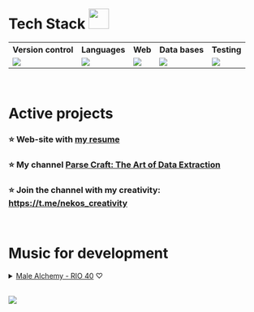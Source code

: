 # Tech Stack <img style="width: 40px; height: 40px" src="https://camo.githubusercontent.com/d680d47b3fbb57adbcfc30bac03f742d1b3cfc3edb51d7b09a1ab35dd5fe3218/68747470733a2f2f6769746875622e6769746875626173736574732e636f6d2f696d616765732f6d6f6e612d6c6f6164696e672d64656661756c742e676966">
<table>
  <tr>
    <th>Version control</th>
    <th>Languages</th>
    <th>Web</th>
    <th>Data bases</th>
    <th>Testing</th>
  </tr>
  <tr>
    <td>
      <a href="https://skillicons.dev">
        <img src="https://skillicons.dev/icons?i=git,github" />
      </a>
    </td>
    <td>
      <a href="https://skillicons.dev">
        <img src="https://skillicons.dev/icons?i=python,js" />
      </a>
    </td>
    <td>
      <a href="https://skillicons.dev">
        <img src="https://skillicons.dev/icons?i=django,css,scss,html,bootstrap,svg" />
      </a>
    </td>
    <td>
      <a href="https://skillicons.dev">
        <img src="https://skillicons.dev/icons?i=postgres,sqlite" />
      </a>
    </td>
    <td>
      <a href="https://skillicons.dev">
        <img src="https://skillicons.dev/icons?i=selenium" />
      </a>
    </td>
  </tr>
</table>
<br />


# Active projects

### ⭐ Web-site with <a href="https://my-resume.up.railway.app/" target="_blank">my resume</a>
<!--
### ⭐ Look at my demo [parsing service](https://parsing-service.up.railway.app)
-->
### ⭐ My channel [Parse Craft: The Art of Data Extraction](https://t.me/parse_craft)
<!--
<details>
  <summary>Preview</summary>
  <img src='https://github.com/GeekNekoS/GeekNekoS/assets/116801392/b059e17a-2679-4bf0-a864-db56c30a477c'></img>
</details> 

### ⭐ UrFU [Training simulator](https://t.me/urfu_tests_study_bot)

### ⭐ A service for studying English coming soon
-->

### ⭐ Join the channel with my creativity: https://t.me/nekos_creativity
<br />


# Music for development
<details>
  <summary>
    <a href='https://www.youtube.com/watch?v=ThIN3Av9Qw0'>Male Alchemy - RIO 40</a> ♡
  </summary>
  <img src='https://github.com/GeekNekoS/GeekNekoS/assets/116801392/c3696000-eeb4-4f48-896d-a4c8afbb80dd'></img>
</details> 
<!--
<details>
  <summary>
    <a href='https://www.youtube.com/watch?v=ydHzwERb2rY'>Rhan-Tegoth part 1</a>, <a href='https://www.youtube.com/watch?v=ZGImCRim704'>Rhan-Tegoth part 2</a> ♡
  </summary>
  <img src='https://github.com/GeekNekoS/GeekNekoS/assets/116801392/67880948-7b39-424f-b79a-516f978d8b2c'></img>
</details> 
<details>
  <summary>
    Other
  </summary>
  <a href='https://www.youtube.com/watch?v=OoiP5mBRBwc'>Dark Ambient of Gothic Choirs and Ancient Cults</a> <br />
  <a href='https://www.youtube.com/watch?v=000z5zd6mrc'>Dark Atmospheric Music from the Shadowlands</a> <br />
  <a href='https://www.youtube.com/watch?v=bg4m2yZSIr4'>Cult of the Black Moon</a> <br />
  <a href='https://www.youtube.com/watch?v=56KHX6tMZ0g'>Celestial Warchants</a> <br />
  <a href='https://www.youtube.com/watch?v=z6nRBoZ9WZY'>From Abandoned Spaceships to Ancient Temples</a> <br />
  <a href='https://www.youtube.com/watch?v=J-_KnNpZoE0'>Tape Tech</a> <br />
  <a href='https://www.youtube.com/watch?v=bnkMsmwCRco'>Lost Among Stars</a>
</details> 
-->
<br />

![](https://komarev.com/ghpvc/?username=GeekNekoS&color=grey)

<!--
<img width="100%" title="Hornet-Developer" src="https://camo.githubusercontent.com/968d97609766ee70d343c94a988ff13dacc6f07deeca3a01a5f75dbbf602295d/68747470733a2f2f63617073756c652d72656e6465722e76657263656c2e6170702f6170693f747970653d776176696e6726636f6c6f723d6772616469656e7426637573746f6d436f6c6f724c6973743d362c31312c3230266865696768743d3137302673656374696f6e3d666f6f74657226666f6e7453697a653d343226666f6e74436f6c6f723d66666626616e696d6174696f6e3d7477696e6b6c696e67" data-canonical-src="https://capsule-render.vercel.app/api?type=waving&color=gradient&customColorList=6,11,20&height=170&section=footer&fontSize=42&fontColor=fff&animation=twinkling" style="max-width: 100%;"> </img>
-->

<!--
<p class="aligncenter">
    <img alt="Neon" src="https://drive.google.com/uc?export=download&amp;id=1gWw5rNMNYMrpw93YHjC11Ot-lDV75yFG">
</p>
-->

<!--
<img width="100%" title="Hornet-Developer" alt="Hornet-Developer" src="https://camo.githubusercontent.com/f9e8773dd9bc79a26b0a6efa194f83e0f73fc9b14e99188e4d96ecfc9cf693bf/68747470733a2f2f63617073756c652d72656e6465722e76657263656c2e6170702f6170693f747970653d776176696e6726636f6c6f723d6772616469656e7426637573746f6d436f6c6f724c6973743d362c31312c3230266865696768743d3138302673656374696f6e3d68656164657226746578743d46756c6c737461636b2d446576656c6f70657226666f6e7453697a653d343226666f6e74436f6c6f723d66666626616e696d6174696f6e3d7477696e6b6c696e6726666f6e74416c69676e593d3332" data-canonical-src="https://capsule-render.vercel.app/api?type=waving&amp;color=gradient&amp;customColorList=6,11,20&amp;height=180&amp;section=header&amp;text=Fullstack-Developer&amp;fontSize=42&amp;fontColor=fff&amp;animation=twinkling&amp;fontAlignY=32" style="max-width: 100%;"> </img>
-->

<!--
For status
-> Working on a project ___〆(・∀・)
-->
